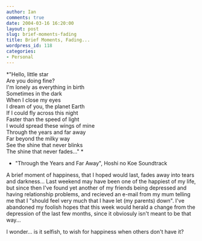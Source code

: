 ```yaml
---
author: Ian
comments: true
date: 2004-03-16 16:20:00
layout: post
slug: brief-moments-fading
title: Brief Moments, Fading...
wordpress_id: 118
categories:
- Personal
---
```


*"Hello, little star<br/>
Are you doing fine?  <br/>
I'm lonely as everything in birth<br/>
Sometimes in the dark  <br/>
When I close my eyes  <br/>
I dream of you, the planet Earth<br/>
If I could fly across this night  <br/>
Faster than the speed of light<br/>
I would spread these wings of mine <br/>
Through the years and far away<br/>
Far beyond the milky way  <br/>
See the shine that never blinks<br/>
The shine that never fades..."  *<br/>
- "Through the Years and Far Away", Hoshi no Koe Soundtrack  

A brief moment of happiness, that I hoped would last, fades away into tears and darkness...  Last weekend may have been one of the happiest of my life, but since then I've found yet another of my friends being depressed and having relationship problems, and recieved an e-mail from my mum telling me that I "should feel very much that I have let (my parents) down".  I've abandoned my foolish hopes that this week would herald a change from the depression of the last few months, since it obviosuly isn't meant to be that way...  

I wonder... is it selfish, to wish for happiness when others don't have it?
